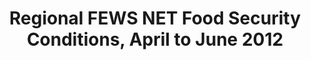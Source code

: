 ---
title: Regional FEWS NET Food Security Conditions, April to June 2012
categories: 
    - data
geography: regional
partner: fews
cat: food
year: 2012
layer: fews-net.sahel-fewsnet-foodsecurity-apriljune-2012
api:
embed:
source: <a href="http://fews.net">FEWS NET</a>
license: Public Domain
updated: 3/28/12
description: This layer depicts the Integrated Food Security Phase Classification (IPC) scale as determined by the Famine Early Warning System Network (FEWS NET). Data here is the estimated outlook for the months April through June 2012.
downloads:
    - type: shapefile
      link: http://dl.dropbox.com/u/72717685/fewsnet-foodsecurity-sahel-march2012.zip
    - type: sqlite
      link: http://dl.dropbox.com/u/72717685/fewsnet-foodsecurity-sahel-march2012.sqlite.zip
---
